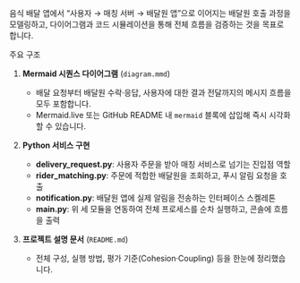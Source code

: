 음식 배달 앱에서 “사용자 → 매칭 서버 → 배달원 앱”으로 이어지는 배달원 호출 과정을 모델링하고, 다이어그램과 코드 시뮬레이션을 통해 전체 흐름을 검증하는 것을 목표로 합니다.  

주요 구조
1. **Mermaid 시퀀스 다이어그램** (`diagram.mmd`)  
   - 배달 요청부터 배달원 수락·응답, 사용자에 대한 결과 전달까지의 메시지 흐름을 모두 포함합니다.  
   - Mermaid.live 또는 GitHub README 내 `mermaid` 블록에 삽입해 즉시 시각화할 수 있습니다.  

2. **Python 서비스 구현**  
   - **delivery_request.py**: 사용자 주문을 받아 매칭 서비스로 넘기는 진입점 역할  
   - **rider_matching.py**: 주문에 적합한 배달원을 조회하고, 푸시 알림 요청을 호출  
   - **notification.py**: 배달원 앱에 실제 알림을 전송하는 인터페이스 스켈레톤  
   - **main.py**: 위 세 모듈을 연동하여 전체 프로세스를 순차 실행하고, 콘솔에 흐름을 출력  

3. **프로젝트 설명 문서** (`README.md`)  
   - 전체 구성, 실행 방법, 평가 기준(Cohesion·Coupling) 등을 한눈에 정리했습니다.  

